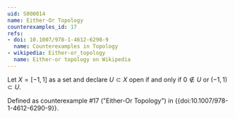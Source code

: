 ```yaml
---
uid: S000014
name: Either-Or Topology
counterexamples_id: 17
refs:
- doi: 10.1007/978-1-4612-6290-9
  name: Counterexamples in Topology
- wikipedia: Either-or_topology
  name: Either-or topology on Wikipedia
---
```

Let $X = [-1,1]$ as a set and declare $U \subset X$ open if and only if $0 \not\in U$ or $(-1,1) \subset U$.

Defined as counterexample #17 ("Either-Or Topology")
in {{doi:10.1007/978-1-4612-6290-9}}.

<!-- [[Proof of Topology]]
Let $\tau$ be the collection of all open sets $U \subset X$.

Since $(-1,1) \subset X$, we know that $X \in \tau$. Also, since ${0} \notin \emptyset$, we know that $\emptyset \in \tau$.

Let $\mathcal{A}$ be a collection of elements from $\tau$. Two cases arise when considering the union of the elements of $\mathcal{A}$.

The first case is that $(-1,1)$ is a subset of some element in $\mathcal{A}$. Therefore,
$(-1,1) \subset \bigcup\limits_{A \in \mathcal{A}} A \in \tau.$

The second case is that none of the elements of $\mathcal{A}$ have $(-1,1)$ as a subset. Therefore,
$\{0\} \notin \bigcup\limits_{A \in \mathcal{A}} A \in \tau.$

Now let $\{A_1, A_2, \dots, A_n\}$ be a finite collection of elements from $\tau$. Two cases arise when considering the intersection of the elements of $\mathcal{A}$.

The first case is if there is some element of the collection that does not contain $\{0\}$. Thus,
$\{0\} \notin \bigcap\limits_{i = 1}^n A_i \in \tau.$

The second case is if $\{0\}$ is in every element of the collection. If this occurs, then $(-1,1)$ must be a subset of every element in the collection to ensure all elements of the collection remain open. Thus,
$(-1,1) \subset \bigcap\limits_{i = 1}^n A_i \in \tau.$ -->
